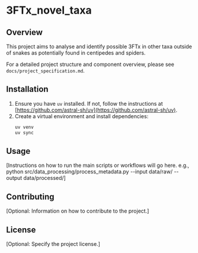 # 3FTx_novel_taxa

## Overview

This project aims to analyse and identify possible 3FTx in other taxa outside of snakes as potentially found in centipedes and spiders.

For a detailed project structure and component overview, please see `docs/project_specification.md`.

## Installation

1.  Ensure you have `uv` installed. If not, follow the instructions at [https://github.com/astral-sh/uv](https://github.com/astral-sh/uv).
2.  Create a virtual environment and install dependencies:
    ```bash
    uv venv
    uv sync
    ```

## Usage

[Instructions on how to run the main scripts or workflows will go here. e.g., python src/data_processing/process_metadata.py --input data/raw/ --output data/processed/]

## Contributing

[Optional: Information on how to contribute to the project.]

## License

[Optional: Specify the project license.]
